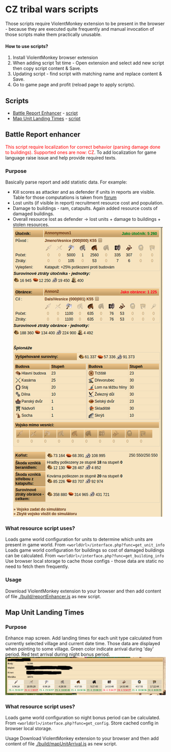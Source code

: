 # CZ tribal wars scripts

Those scripts require ViolentMonkey extension to be present in the browser - because they are executed quite frequently and
manual invocation of those scripts make them practically unusable.

#### How to use scripts?
1. Install ViolentMonkey browser extension
2. When adding script 1st time - Open extension and select add new script then copy script content & Save.
3. Updating script - find script with matching name and replace content & Save.
4. Go to game page and profit (reload page to apply scripts).

## Scripts
* [Battle Report Enhancer](#Battle-Report-enhancer) - [script](./build/battleReportEnhancer.js)
* [Map Unit Landing Times](#Map-Unit-Landing-Times) - [script](./build/mapUnitArrival.js)

## Battle Report enhancer
<span style="color:red">This script require localization for correct behavior (parsing damage done to buildings). Supported ones are now: CZ</span>.
To add localization for game language raise issue and help provide required texts.
### Purpose
Basically parse report and add statistic data. For example:
 * Kill scores as attacker and as defender if units in reports are visible. Table for those computations is taken from [forum](https://forum.tribalwars.net/index.php?threads/how-are-opponents-defeated-scores-calculated.110880)
 * Lost units (if visible in report) recruitment resource cost and population.
 * Damage to buildings - ram, catapults. Again added resource costs of damaged buildings.
 * Overall resource lost as defender -> lost units + damage to buildings + stolen resources.
![alt text](./examples/battleReportEnhancer.png "Battle Report Enhancer")

### What resource script uses?
Loads game world configuration for units to determine which units are present in game world. From `<worldUrl>/interface.php?func=get_unit_info`
Loads game world configuration for buildings so cost of damaged buildings can be calculated. From `<worldUrl>/interface.php?func=get_building_info`
Use browser local storage to cache those configs - those data are static no need to fetch them frequently.

### Usage
Download ViolentMonkey extension to your browser and then add content of file [./build/reportEnhancer.js](./build/battleReportEnhancer.js) as new script.

## Map Unit Landing Times
### Purpose
Enhance map screen.
Add landing times for each unit type calculated from currently selected village and current date time. Those data are 
displayed when pointing to some village. Green color indicate arrival during 'day' period. Red text arrival during night bonus period.
![alt text](./examples/mapUnitArrival.png "Unit arrival times")

### What resource script uses?
Loads game world configuration so night bonus period can be calculated. From `<worldUrl>/interface.php?func=get_config`.
Store cached config in browser local storage.

Usage
Download ViolentMonkey extension to your browser and then add content of file [./build/mapUnitArrival.js](./build/mapUnitArrival.js) as new script.